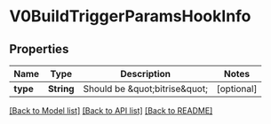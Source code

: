# V0BuildTriggerParamsHookInfo

## Properties
Name | Type | Description | Notes
------------ | ------------- | ------------- | -------------
**type** | **String** | Should be \&quot;bitrise\&quot; | [optional] 

[[Back to Model list]](../README.md#documentation-for-models) [[Back to API list]](../README.md#documentation-for-api-endpoints) [[Back to README]](../README.md)


